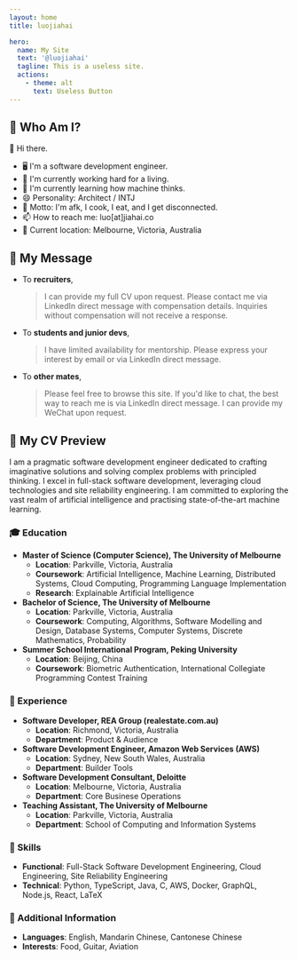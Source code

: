 ```yaml
---
layout: home
title: luojiahai

hero:
  name: My Site
  text: '@luojiahai'
  tagline: This is a useless site.
  actions:
    - theme: alt
      text: Useless Button
---
```


## 🤔 Who Am I?

👋 Hi there.

- 🖥️ I'm a software development engineer.
- 🔭 I'm currently working hard for a living.
- 🌱 I'm currently learning how machine thinks.
- 😄 Personality: Architect / INTJ
- 💬 Motto: I'm afk, I cook, I eat, and I get disconnected.
- 📫 How to reach me: luo[at]jiahai.co
- 📍 Current location: Melbourne, Victoria, Australia

## 📨 My Message

- To **recruiters**,
  > I can provide my full CV upon request. Please contact me via LinkedIn direct message with compensation details. Inquiries without compensation will not receive a response.
- To **students and junior devs**,
  > I have limited availability for mentorship. Please express your interest by email or via LinkedIn direct message.
- To **other mates**,
  > Please feel free to browse this site. If you'd like to chat, the best way to reach me is via LinkedIn direct message. I can provide my WeChat upon request.

## 📜 My CV Preview

I am a pragmatic software development engineer dedicated to crafting imaginative solutions and solving complex problems with principled thinking. I excel in full-stack software development, leveraging cloud technologies and site reliability engineering. I am committed to exploring the vast realm of artificial intelligence and practising state-of-the-art machine learning.

### 🎓 Education

- **Master of Science (Computer Science), The University of Melbourne**
  - **Location**: Parkville, Victoria, Australia
  - **Coursework**: Artificial Intelligence, Machine Learning, Distributed Systems, Cloud Computing, Programming Language Implementation
  - **Research**: Explainable Artificial Intelligence
- **Bachelor of Science, The University of Melbourne**
  - **Location**: Parkville, Victoria, Australia
  - **Coursework**: Computing, Algorithms, Software Modelling and Design, Database Systems, Computer Systems, Discrete Mathematics, Probability
- **Summer School International Program, Peking University**
  - **Location**: Beijing, China
  - **Coursework**: Biometric Authentication, International Collegiate Programming Contest Training

### 🏢 Experience

- **Software Developer, REA Group (realestate.com.au)**
  - **Location**: Richmond, Victoria, Australia
  - **Department**: Product & Audience
- **Software Development Engineer, Amazon Web Services (AWS)**
  - **Location**: Sydney, New South Wales, Australia
  - **Department**: Builder Tools
- **Software Development Consultant, Deloitte**
  - **Location**: Melbourne, Victoria, Australia
  - **Department**: Core Businese Operations
- **Teaching Assistant, The University of Melbourne**
  - **Location**: Parkville, Victoria, Australia
  - **Department**: School of Computing and Information Systems

### 🚀 Skills

- **Functional**: Full-Stack Software Development Engineering, Cloud Engineering, Site Reliability Engineering
- **Technical**: Python, TypeScript, Java, C, AWS, Docker, GraphQL, Node.js, React, LaTeX

### 🥔 Additional Information

- **Languages**: English, Mandarin Chinese, Cantonese Chinese
- **Interests**: Food, Guitar, Aviation
